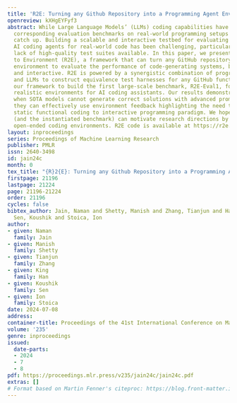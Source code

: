 ```yaml
---
title: 'R2E: Turning any Github Repository into a Programming Agent Environment'
openreview: kXHgEYFyf3
abstract: While Large Language Models’ (LLMs) coding capabilities have advanced rapidly,
  corresponding evaluation benchmarks on real-world programming setups are yet to
  catch up. Building a scalable and interactive testbed for evaluating general-purpose
  AI coding agents for real-world code has been challenging, particularly due to a
  lack of high-quality test suites available. In this paper, we present Repository
  to Environment (R2E), a framework that can turn any GitHub repository into a test
  environment to evaluate the performance of code-generating systems, both static
  and interactive. R2E is powered by a synergistic combination of program analysis
  and LLMs to construct equivalence test harnesses for any GitHub function. We instantiate
  our framework to build the first large-scale benchmark, R2E-Eval1, for building
  realistic environments for AI coding assistants. Our results demonstrate that even
  when SOTA models cannot generate correct solutions with advanced prompting techniques,
  they can effectively use environment feedback highlighting the need to move from
  static functional coding to interactive programming paradigm. We hope that our framework
  (and the instantiated benchmark) can motivate research directions by providing web-scale
  open-ended coding environments. R2E code is available at https://r2e.dev/
layout: inproceedings
series: Proceedings of Machine Learning Research
publisher: PMLR
issn: 2640-3498
id: jain24c
month: 0
tex_title: "{R}2{E}: Turning any Github Repository into a Programming Agent Environment"
firstpage: 21196
lastpage: 21224
page: 21196-21224
order: 21196
cycles: false
bibtex_author: Jain, Naman and Shetty, Manish and Zhang, Tianjun and Han, King and
  Sen, Koushik and Stoica, Ion
author:
- given: Naman
  family: Jain
- given: Manish
  family: Shetty
- given: Tianjun
  family: Zhang
- given: King
  family: Han
- given: Koushik
  family: Sen
- given: Ion
  family: Stoica
date: 2024-07-08
address:
container-title: Proceedings of the 41st International Conference on Machine Learning
volume: '235'
genre: inproceedings
issued:
  date-parts:
  - 2024
  - 7
  - 8
pdf: https://proceedings.mlr.press/v235/jain24c/jain24c.pdf
extras: []
# Format based on Martin Fenner's citeproc: https://blog.front-matter.io/posts/citeproc-yaml-for-bibliographies/
---
```

